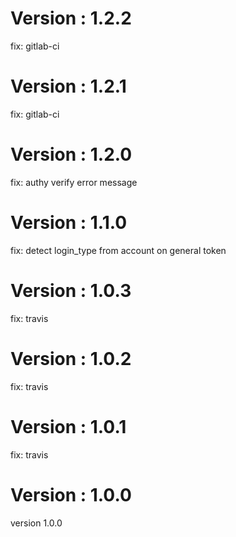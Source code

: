 # Version : 1.2.2

fix: gitlab-ci

# Version : 1.2.1

fix: gitlab-ci

# Version : 1.2.0

fix: authy verify error message

# Version : 1.1.0

fix: detect login_type from account on general token

# Version : 1.0.3

fix: travis

# Version : 1.0.2

fix: travis

# Version : 1.0.1

fix: travis

# Version : 1.0.0

version 1.0.0

